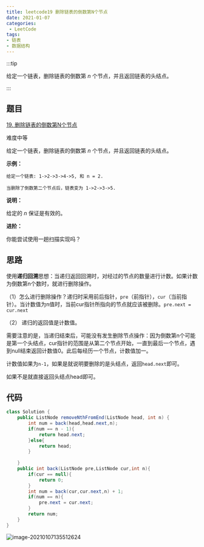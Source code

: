 ```yaml
---
title: leetcode19 删除链表的倒数第N个节点
date: 2021-01-07
categories:
 - LeetCode
tags:
- 链表
- 数据结构
---
```


:::tip

给定一个链表，删除链表的倒数第 *n* 个节点，并且返回链表的头结点。

:::

<!-- more -->

## 题目

[19. 删除链表的倒数第N个节点](https://leetcode-cn.com/problems/remove-nth-node-from-end-of-list/)

难度中等

给定一个链表，删除链表的倒数第 *n* 个节点，并且返回链表的头结点。

**示例：**

```
给定一个链表: 1->2->3->4->5, 和 n = 2.

当删除了倒数第二个节点后，链表变为 1->2->3->5.
```

**说明：**

给定的 *n* 保证是有效的。

**进阶：**

你能尝试使用一趟扫描实现吗？

## 思路

使用**递归回溯**思想：当递归返回回溯时，对经过的节点的数量进行计数。如果计数为倒数第n个数时，就进行删除操作。

 （1）怎么进行删除操作？递归时采用前后指针，`pre`（前指针），`cur`（当前指针）。当计数值为n值时，当前cur指针所指向的节点就应该被删除。`pre.next = cur.next`

（2） 递归的返回值是计数值。



需要注意的是，当递归结束后，可能没有发生删除节点操作：因为倒数第n个可能是第一个头结点，cur指针的范围是从第二个节点开始，一直到最后一个节点，遇到null结束返回计数值0。此后每经历一个节点，计数值加一。



计数值如果为`n-1`，如果是就说明要删除的是头结点，返回`head.next`即可。

如果不是就直接返回头结点head即可。

## 代码



```java
class Solution {
    public ListNode removeNthFromEnd(ListNode head, int n) {
        int num = back(head,head.next,n);
        if(num == n - 1){
            return head.next;
        }else{
            return head;
        }
        
    }
    public int back(ListNode pre,ListNode cur,int n){
        if(cur == null){
            return 0;
        }
        int num = back(cur,cur.next,n) + 1;
        if(num == n){
            pre.next = cur.next;
        }
        return num;
    }
}
```

![image-20210107135512624](https://i.loli.net/2021/01/07/yMPbpWQKir6OzJX.png)